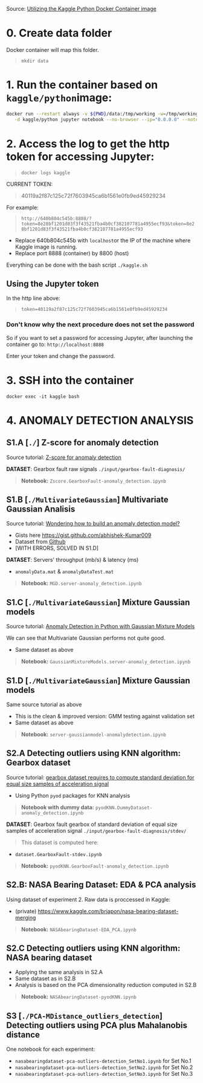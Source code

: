 
Source: [Utilizing the Kaggle Python Docker Container image](https://github.com/stefan-bergstein/Utilizing-the-Kaggle-Python-Docker-Container-image)

# 0. Create data folder
Docker container will map this folder.
>`mkdir data`

# 1. Run the container based on `kaggle/python`image:
```bash
docker run --restart always -v ${PWD}/data:/tmp/working -w=/tmp/working -p 8800:8888 --name kaggle \
   -d kaggle/python jupyter notebook --no-browser --ip="0.0.0.0" --notebook-dir=/tmp/working --allow-root
```

# 2. Access the log to get the http token for accessing Jupyter:
>`docker logs kaggle`

CURRENT TOKEN:
> 40119a2f87c125c72f7603945ca6b1561e0fb9ed45929234

For example:
>`http://640b804c545b:8888/?token=8e28bf1201d83f3f43521fba4b0cf382107781a4955ecf93&token=8e28bf1201d83f3f43521fba4b0cf382107781a4955ecf93`

- Replace 640b804c545b with `localhost`or the IP of the machine where Kaggle image is running.
- Replace port 8888 (container) by 8800 (host)

Everything can be done with the bash script `./kaggle.sh`

## Using the Jupyter token
In the http line above:
>`token=40119a2f87c125c72f7603945ca6b1561e0fb9ed45929234`

### Don't know why the next procedure does not set the password
So if you want to set a password for accessing Jupyter, after launching the container go to:
`http://localhost:8888`

Enter your token and change the password.

# 3. SSH into the container
`docker exec -it kaggle bash`

# 4. ANOMALY DETECTION ANALYSIS
## S1.A [`./`] Z-score for anomaly detection
Source tutorial: [Z-score for anomaly detection](https://towardsdatascience.com/z-score-for-anomaly-detection-d98b0006f510)

**DATASET**: Gearbox fault raw signals `./input/gearbox-fault-diagnosis/`

> **Notebook:** `Zscore.GearboxFault-anomaly_detection.ipynb`

## S1.B [`./MultivariateGaussian`] Multivariate Gaussian Analisis
Source tutorial: [Wondering how to build an anomaly detection model?](https://towardsdatascience.com/wondering-how-to-build-an-anomaly-detection-model-87d28e50309)

- Gists here https://gist.github.com/abhishek-Kumar009 
- Dataset from [Github](https://github.com/abhishek-Kumar009/Machine-Learning/tree/master/AnomalyDetectionScratch)
- [WITH ERRORS, SOLVED IN S1.D] 

**DATASET**: Servers' throughput (mb/s) & latency (ms)
- `anomalyData.mat` & `anomalyDataTest.mat`

> **Notebook:** `MGD.server-anomaly_detection.ipynb`

## S1.C [`./MultivariateGaussian`] Mixture Gaussian models
Source tutorial: [Anomaly Detection in Python with Gaussian Mixture Models](https://towardsdatascience.com/understanding-anomaly-detection-in-python-using-gaussian-mixture-model-e26e5d06094b)

We can see that Multivariate Gaussian performs not quite good.

- Same dataset as above

> **Notebook:** `GaussianMixtureModels.server-anomaly_detection.ipynb`

## S1.D [`./MultivariateGaussian`] Mixture Gaussian models
Same source tutorial as above

- This is the clean & improved version: GMM testing against validation set
- Same dataset as above

> **Notebook:** `server-gaussianmodel-anomalydetection.ipynb`

## S2.A Detecting outliers using KNN algorithm: Gearbox dataset
Source tutorial: [gearbox dataset requires to compute standard deviation for equal size samples of acceleration signal](https://www.geeksforgeeks.org/machine-learning-for-anomaly-detection/)
 - Using Python `pyod` packages for KNN analysis
> **Notebook with dummy data:** `pyodKNN.DummyDataset-anomaly_detection.ipynb`

**DATASET**: Gearbox fault gearbox of standard deviation of equal size samples of acceleration signal `./input/gearbox-fault-diagnosis/stdev/`

> This dataset is computed here:
- `dataset.GearboxFault-stdev.ipynb`

> **Notebook:** `pyodKNN.GearboxFault-anomaly_detection.ipynb`

## S2.B: NASA Bearing Dataset: EDA & PCA analysis
Using dataset of experiment 2. Raw data is proccessed in Kaggle:
 - (private) https://www.kaggle.com/brjapon/nasa-bearing-dataset-merging

> **Notebook:** `NASAbearingDataset-EDA_PCA.ipynb`

## S2.C Detecting outliers using KNN algorithm: NASA bearing dataset
- Applying the same analysis in S2.A
- Same dataset as in S2.B
- Analysis is based on the PCA dimensionality reduction computed in S2.B

> **Notebook:** `NASAbearingDataset-pyodKNN.ipynb`

## S3 [`./PCA-MDistance_outliers_detection`] Detecting outliers using PCA plus Mahalanobis distance
One notebook for each experiment:
- `nasabearingdataset-pca-outliers-detection_SetNo1.ipynb` for Set No.1
- `nasabearingdataset-pca-outliers-detection_SetNo2.ipynb` for Set No.2
- `nasabearingdataset-pca-outliers-detection_SetNo3.ipynb` for Set No.3
